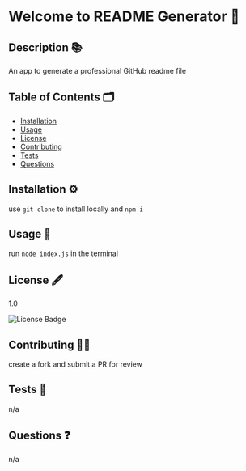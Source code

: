 
  # Welcome to README Generator 👋

  ## Description 📚

  An app to generate a professional GitHub readme file

  ## Table of Contents 🗂

  * [Installation](#Installation-⚙️)
  * [Usage](#Usage-🚨)
  * [License](#License-🖋)
  * [Contributing](#Contributing-👩‍💻)
  * [Tests](#Tests-🧪)
  * [Questions](#Questions-❓)

  ## Installation ⚙️

  use `git clone` to install locally and `npm i`

  ## Usage 🚨

  run `node index.js` in the terminal

  ## License 🖋

  1.0

  ![License Badge](https://img.shields.io/badge/license-1-blue)

  ## Contributing 👩‍💻

  create a fork and submit a PR for review

  ## Tests 🧪

  n/a

  ## Questions ❓

  n/a

  